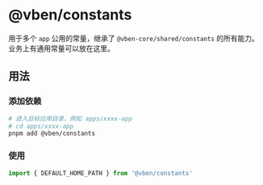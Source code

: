 # @vben/constants

用于多个 `app` 公用的常量，继承了 `@vben-core/shared/constants` 的所有能力。业务上有通用常量可以放在这里。

## 用法

### 添加依赖

```bash
# 进入目标应用目录，例如 apps/xxxx-app
# cd apps/xxxx-app
pnpm add @vben/constants
```

### 使用

```ts
import { DEFAULT_HOME_PATH } from '@vben/constants'
```
